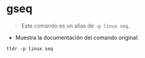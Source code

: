 # gseq

> Este comando es un alias de `-p linux seq`.

- Muestra la documentación del comando original:

`tldr -p linux seq`

